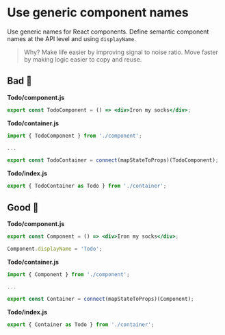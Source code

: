 # Use generic component names

Use generic names for React components. Define semantic component names at the API level and using `displayName`.

> Why? Make life easier by improving signal to noise ratio. Move faster by making logic easier to copy and reuse.

## Bad 👹

**Todo/component.js**

```jsx
export const TodoComponent = () => <div>Iron my socks</div>;
```

**Todo/container.js**

```jsx
import { TodoComponent } from './component';

...

export const TodoContainer = connect(mapStateToProps)(TodoComponent);
```

**Todo/index.js**

```jsx
export { TodoContainer as Todo } from './container';
```

## Good 👼

**Todo/component.js**

```jsx
export const Component = () => <div>Iron my socks</div>;

Component.displayName = 'Todo';
```

**Todo/container.js**

```jsx
import { Component } from './component';

...

export const Container = connect(mapStateToProps)(Component);
```

**Todo/index.js**

```jsx
export { Container as Todo } from './container';
```

